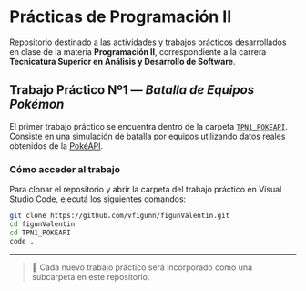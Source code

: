 # Prácticas de Programación II

Repositorio destinado a las actividades y trabajos prácticos desarrollados en clase de la materia **Programación II**, correspondiente a la carrera **Tecnicatura Superior en Análisis y Desarrollo de Software**.

## Trabajo Práctico Nº1 — *Batalla de Equipos Pokémon*

El primer trabajo práctico se encuentra dentro de la carpeta [`TPN1_POKEAPI`](./TPN1_POKEAPI).  
Consiste en una simulación de batalla por equipos utilizando datos reales obtenidos de la [PokéAPI](https://pokeapi.co/).

### Cómo acceder al trabajo

Para clonar el repositorio y abrir la carpeta del trabajo práctico en Visual Studio Code, ejecutá los siguientes comandos:

```bash
git clone https://github.com/vfigunn/figunValentin.git
cd figunValentin
cd TPN1_POKEAPI
code .
```
---

> 📁 Cada nuevo trabajo práctico será incorporado como una subcarpeta en este repositorio.
